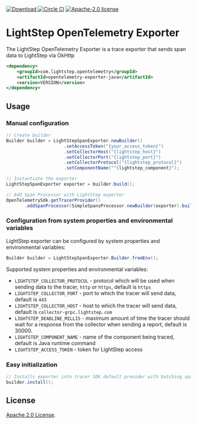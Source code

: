 [ ![Download](https://api.bintray.com/packages/lightstep/maven/lightstep-opentelemetry-exporter/images/download.svg) ](https://bintray.com/lightstep/maven/lightstep-opentelemetry-exporter) [![Circle CI](https://circleci.com/gh/lightstep/opentelemetry-exporter-java.svg?style=shield)](https://circleci.com/gh/lightstep/opentelemetry-exporter-java) [![Apache-2.0 license](https://img.shields.io/badge/license-Apache%202.0-blue.svg)](https://opensource.org/licenses/Apache-2.0)

# LightStep OpenTelemetry Exporter

The LightStep OpenTelemetry Exporter is a trace exporter that sends span data to LightStep via OkHttp

```xml
<dependency>
    <groupId>com.lightstep.opentelemetry</groupId>
    <artifactId>opentelemetry-exporter-java</artifactId>
    <version>VERSION</version>
</dependency>
```

## Usage

### Manual configuration

```java
// Create builder
Builder builder = LightStepSpanExporter.newBuilder()
                      .setAccessToken("{your_access_token}")
                      .setCollectorHost("{lightstep_host}")
                      .setCollectorPort("{lightstep_port}")
                      .setCollectorProtocol("{lightstep_protocol}")
                      .setComponentName(""{lightstep_component}");

// Instantiate the exporter
LightStepSpanExporter exporter = builder.build();

// Add Span Processor with LightStep exporter
OpenTelemetrySdk.getTracerProvider()
       .addSpanProcessor(SimpleSpansProcessor.newBuilder(exporter).build());
```

### Configuration from system properties and environmental variables

LightStep exporter can be configured by system properties and environmental variables:

```java
Builder builder = LightStepSpanExporter.Builder.fromEnv();
```

Supported system properties and environmental variables:

* `LIGHTSTEP_COLLECTOR_PROTOCOL` - protocol which will be used when sending data to the tracer, `http` or `https`, default is `https`
* `LIGHTSTEP_COLLECTOR_PORT` -  port to which the tracer will send data, default is `443`
* `LIGHTSTEP_COLLECTOR_HOST` -  host to which the tracer will send data, default is `collector-grpc.lightstep.com`
* `LIGHTSTEP_DEADLINE_MILLIS` - maximum amount of time the tracer should wait for a response from the collector when sending a report, default is 30000.
* `LIGHTSTEP_COMPONENT_NAME` - name of the component being traced, default is Java runtime command
* `LIGHTSTEP_ACCESS_TOKEN` - token for LightStep access

### Easy initialization

```java
// Installs exporter into tracer SDK default provider with batching span processor.
builder.install();
```

## License

[Apache 2.0 License](./LICENSE).
